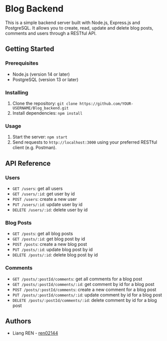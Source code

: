 # Blog Backend

This is a simple backend server built with Node.js, Express.js and PostgreSQL. It allows you to create, read, update and delete blog posts, comments and users through a RESTful API.

## Getting Started

### Prerequisites

- Node.js (version 14 or later)
- PostgreSQL (version 13 or later)

### Installing

1. Clone the repository: `git clone https://github.com/YOUR-USERNAME/Blog_backend.git`
2. Install dependencies: `npm install`

### Usage

1. Start the server: `npm start`
2. Send requests to `http://localhost:3000` using your preferred RESTful client (e.g. Postman).

## API Reference

### Users

- `GET /users`: get all users
- `GET /users/:id`: get user by id
- `POST /users`: create a new user
- `PUT /users/:id`: update user by id
- `DELETE /users/:id`: delete user by id

### Blog Posts

- `GET /posts`: get all blog posts
- `GET /posts/:id`: get blog post by id
- `POST /posts`: create a new blog post
- `PUT /posts/:id`: update blog post by id
- `DELETE /posts/:id`: delete blog post by id

### Comments

- `GET /posts/:postId/comments`: get all comments for a blog post
- `GET /posts/:postId/comments/:id`: get comment by id for a blog post
- `POST /posts/:postId/comments`: create a new comment for a blog post
- `PUT /posts/:postId/comments/:id`: update comment by id for a blog post
- `DELETE /posts/:postId/comments/:id`: delete comment by id for a blog post

## Authors

- Liang REN - [ren02144](https://github.com/ren02144)
